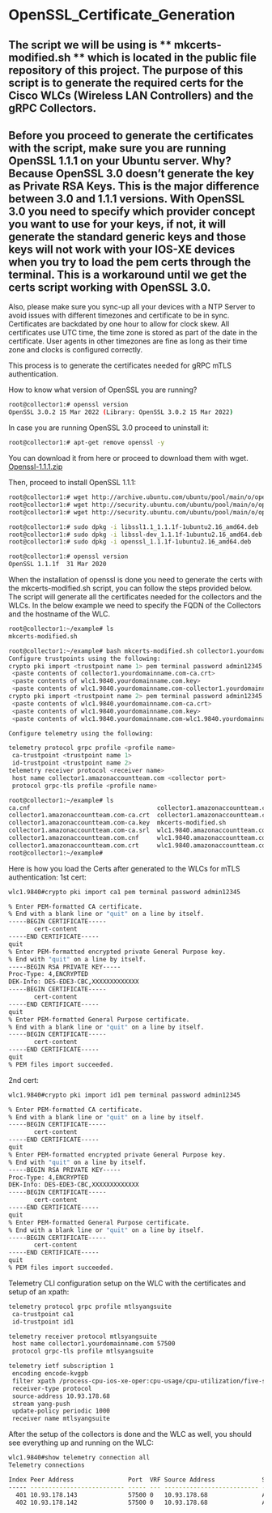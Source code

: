 # OpenSSL_Certificate_Generation

## The script we will be using is ** mkcerts-modified.sh ** which is located in the public file repository of this project. The purpose of this script is to generate the required certs for the Cisco WLCs (Wireless LAN Controllers) and the gRPC Collectors.

## Before you proceed to generate the certificates with the script, make sure you are running OpenSSL 1.1.1 on your Ubuntu server. Why? Because OpenSSL 3.0 doesn’t generate the key as Private RSA Keys. This is the major difference between 3.0 and 1.1.1 versions. With OpenSSL 3.0 you need to specify which provider concept you want to use for your keys, if not, it will generate the standard generic keys and those keys will not work with your IOS-XE devices when you try to load the pem certs through the terminal. This is a workaround until we get the certs script working with OpenSSL 3.0.

Also, please make sure you sync-up all your devices with a NTP Server to avoid issues with different timezones and certificate to be in sync. Certificates are backdated by one hour to allow for clock skew. All certificates use UTC time, the time zone is stored as part of the date in the certificate. User agents in other timezones are fine as long as their time zone and clocks is configured correctly.

This process is to generate the certificates needed for gRPC mTLS authentication.

How to know what version of OpenSSL you are running?
```bash
root@collector1:# openssl version
OpenSSL 3.0.2 15 Mar 2022 (Library: OpenSSL 3.0.2 15 Mar 2022)
```
In case you are running OpenSSL 3.0 proceed to uninstall it:
```bash
root@collector1:# apt-get remove openssl -y
```
You can download it from here or proceed to download them with wget.
[Openssl-1.1.1.zip](https://github.com/rceara/OpenSSL_Certificate_Generation/files/11173937/Openssl-1.1.1.zip)

Then, proceed to install OpenSSL 1.1.1:
```bash
root@collector1:# wget http://archive.ubuntu.com/ubuntu/pool/main/o/openssl/libssl1.1_1.1.1f-1ubuntu2.16_amd64.deb
root@collector1:# wget http://security.ubuntu.com/ubuntu/pool/main/o/openssl/openssl_1.1.1f-1ubuntu2.16_amd64.deb
root@collector1:# wget http://security.ubuntu.com/ubuntu/pool/main/o/openssl/libssl-dev_1.1.1f-1ubuntu2.16_amd64.deb

root@collector1:# sudo dpkg -i libssl1.1_1.1.1f-1ubuntu2.16_amd64.deb
root@collector1:# sudo dpkg -i libssl-dev_1.1.1f-1ubuntu2.16_amd64.deb
root@collector1:# sudo dpkg -i openssl_1.1.1f-1ubuntu2.16_amd64.deb

root@collector1:# openssl version
OpenSSL 1.1.1f  31 Mar 2020
```
When the installation of openssl is done you need to generate the certs with the mkcerts-modified.sh script, you can follow the steps provided below. The script will generate all the certificates needed for the collectors and the WLCs. In the below example we need to specify the FQDN of the Collectors and the hostname of the WLC.
```bash
root@collector1:~/example# ls
mkcerts-modified.sh

root@collector1:~/example# bash mkcerts-modified.sh collector1.yourdomainname.com wlc1.9840.yourdomainname.com
Configure trustpoints using the following:
crypto pki import <trustpoint name 1> pem terminal password admin12345
 <paste contents of collector1.yourdomainname.com-ca.crt>
 <paste contents of wlc1.9840.yourdomainname.com.key>
 <paste contents of wlc1.9840.yourdomainname.com-collector1.yourdomainname.com-ca.crt
crypto pki import <trustpoint name 2> pem terminal password admin12345
 <paste contents of wlc1.9840.yourdomainname.com-ca.crt>
 <paste contents of wlc1.9840.yourdomainname.com.key>
 <paste contents of wlc1.9840.yourdomainname.com-wlc1.9840.yourdomainname.com-ca.crt>

Configure telemetry using the following:

telemetry protocol grpc profile <profile name>
 ca-trustpoint <trustpoint name 1>
 id-trustpoint <trustpoint name 2>
telemetry receiver protocol <receiver name>
 host name collector1.amazonaccountteam.com <collector port>
 protocol grpc-tls profile <profile name>

root@collector1:~/example# ls
ca.cnf                                   collector1.amazonaccountteam.com.csr    wlc1.9840.amazonaccountteam.com.cnf
collector1.amazonaccountteam.com-ca.crt  collector1.amazonaccountteam.com.key    wlc1.9840.amazonaccountteam.com-collector1.amazonaccountteam.com-ca.crt
collector1.amazonaccountteam.com-ca.key  mkcerts-modified.sh                     wlc1.9840.amazonaccountteam.com.csr
collector1.amazonaccountteam.com-ca.srl  wlc1.9840.amazonaccountteam.com-ca.crt  wlc1.9840.amazonaccountteam.com.key
collector1.amazonaccountteam.com.cnf     wlc1.9840.amazonaccountteam.com-ca.key  wlc1.9840.amazonaccountteam.com-wlc1.9840.amazonaccountteam.com-ca.crt
collector1.amazonaccountteam.com.crt     wlc1.9840.amazonaccountteam.com-ca.srl
root@collector1:~/example# 
```
Here is how you load the Certs after generated to the WLCs for mTLS authentication:
1st cert:
```bash
wlc1.9840#crypto pki import ca1 pem terminal password admin12345

% Enter PEM-formatted CA certificate.
% End with a blank line or "quit" on a line by itself.
-----BEGIN CERTIFICATE-----
       cert-content
-----END CERTIFICATE-----
quit
% Enter PEM-formatted encrypted private General Purpose key.
% End with "quit" on a line by itself.
-----BEGIN RSA PRIVATE KEY-----
Proc-Type: 4,ENCRYPTED
DEK-Info: DES-EDE3-CBC,XXXXXXXXXXXXX
-----BEGIN CERTIFICATE-----
       cert-content
-----END CERTIFICATE----- 
quit
% Enter PEM-formatted General Purpose certificate.
% End with a blank line or "quit" on a line by itself.
-----BEGIN CERTIFICATE-----
       cert-content 
-----END CERTIFICATE-----
quit
% PEM files import succeeded.
```
2nd cert:
```bash
wlc1.9840#crypto pki import id1 pem terminal password admin12345 

% Enter PEM-formatted CA certificate.
% End with a blank line or "quit" on a line by itself.
-----BEGIN CERTIFICATE----- 
       cert-content 
-----END CERTIFICATE----- 
quit
% Enter PEM-formatted encrypted private General Purpose key.
% End with "quit" on a line by itself.
-----BEGIN RSA PRIVATE KEY----- 
Proc-Type: 4,ENCRYPTED 
DEK-Info: DES-EDE3-CBC,XXXXXXXXXXXXX 
-----BEGIN CERTIFICATE----- 
       cert-content  
-----END CERTIFICATE----- 
quit 
% Enter PEM-formatted General Purpose certificate.
% End with a blank line or "quit" on a line by itself.
-----BEGIN CERTIFICATE----- 
       cert-content 
-----END CERTIFICATE----- 
quit 
% PEM files import succeeded.
```
Telemetry CLI configuration setup on the WLC with the certificates and setup of an xpath:
```bash
telemetry protocol grpc profile mtlsyangsuite
 ca-trustpoint ca1
 id-trustpoint id1

telemetry receiver protocol mtlsyangsuite
 host name collector1.yourdomainname.com 57500
 protocol grpc-tls profile mtlsyangsuite

telemetry ietf subscription 1
 encoding encode-kvgpb
 filter xpath /process-cpu-ios-xe-oper:cpu-usage/cpu-utilization/five-seconds
 receiver-type protocol
 source-address 10.93.178.68
 stream yang-push
 update-policy periodic 1000
 receiver name mtlsyangsuite
```
After the setup of the collectors is done and the WLC as well, you should see everything up and running on the WLC:
```bash
wlc1.9840#show telemetry connection all
Telemetry connections

Index Peer Address               Port  VRF Source Address             State      State Description
----- -------------------------- ----- --- -------------------------- ---------- --------------------
  401 10.93.178.143              57500 0   10.93.178.68               Active     Connection up       
  402 10.93.178.142              57500 0   10.93.178.68               Active     Connection up       
```

